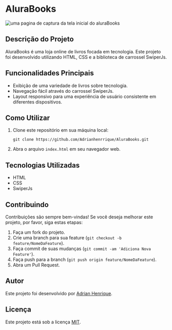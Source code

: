 # AluraBooks

![uma pagina de captura da tela inicial do aluraBooks](https://r2.easyimg.io/5rsm77ega/screenshot_7.png)

## Descrição do Projeto
AluraBooks é uma loja online de livros focada em tecnologia. Este projeto foi desenvolvido utilizando HTML, CSS e a biblioteca de carrossel SwiperJs.

## Funcionalidades Principais
- Exibição de uma variedade de livros sobre tecnologia.
- Navegação fácil através do carrossel SwiperJs.
- Layout responsivo para uma experiência de usuário consistente em diferentes dispositivos.

## Como Utilizar
1. Clone este repositório em sua máquina local:

    ```
    git clone https://github.com/Adrianhenrrique/AluraBooks.git
    ```

2. Abra o arquivo `index.html` em seu navegador web.

## Tecnologias Utilizadas
- HTML
- CSS
- SwiperJs

## Contribuindo
Contribuições são sempre bem-vindas! Se você deseja melhorar este projeto, por favor, siga estas etapas:
1. Faça um fork do projeto.
2. Crie uma branch para sua feature (`git checkout -b feature/NomeDaFeature`).
3. Faça commit de suas mudanças (`git commit -am 'Adiciona Nova Feature'`).
4. Faça push para a branch (`git push origin feature/NomeDaFeature`).
5. Abra um Pull Request.

## Autor
Este projeto foi desenvolvido por [Adrian Henrique](https://github.com/Adrianhenrrique).

## Licença
Este projeto está sob a licença [MIT](https://opensource.org/licenses/MIT).
